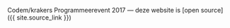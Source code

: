 

Codem/krakers Programmeerevent 2017
&mdash;
deze website is [open source]({{ site.source_link }})

